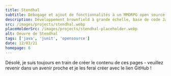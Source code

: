 ```yaml
---
title: Stendhal
subtitle: Débogage et ajout de fonctionnalités à un MMORPG open source avec 10 000 lignes de code
description: Développement brownfield à grande échelle, base de code Java open source. J'ai amélioré ma capacité à naviguer et à comprendre le code des autres tout en réalisant certains des avantages du développement piloté par les tests.
src: /images/projects/stendhal.webp
placeHolderSrc: /images/projects/stendhal-placeholder.webp
alt: Oeuvre de Stendhal
tags: ['java', 'junit', 'opensource']
date: 12/03/21
homepage: 6
---
```


Désolé, je suis toujours en train de créer le contenu de ces pages - veuillez revenir dans un avenir proche et je les ferai créer avec le lien GitHub !
